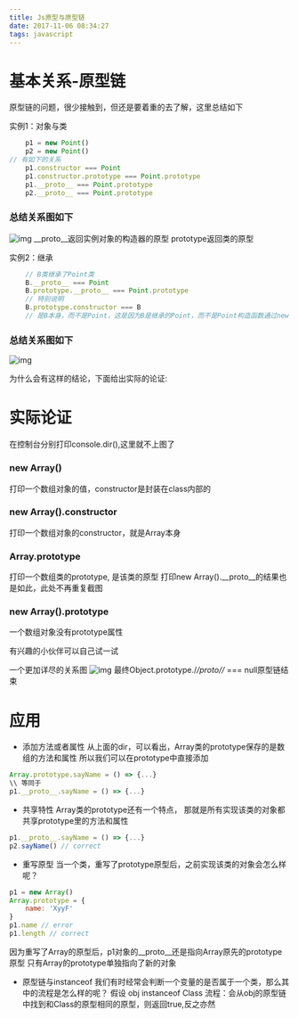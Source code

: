 ```yaml
---
title: Js原型与原型链
date: 2017-11-06 08:34:27
tags: javascript
---
```


# 基本关系-原型链

原型链的问题，很少接触到，但还是要着重的去了解，这里总结如下

<!-- more -->

实例1：对象与类
``` javascript
    p1 = new Point()
    p2 = new Point()
// 有如下的关系
    p1.constructor === Point
    p1.constructor.prototype === Point.prototype
    p1.__proto__ === Point.prototype
    p2.__proto__ === Point.prototype
```              
### 总结关系图如下
![img](clipboard.png)
\_\_proto\_\_返回实例对象的构造器的原型
prototype返回类的原型

实例2：继承
``` javascript
    // B类继承了Point类
    B.__proto__ === Point
    B.prototype.__proto__ === Point.prototype
    // 特别说明
    B.prototype.constructor === B
    // 是B本身，而不是Point，这是因为B是继承的Point，而不是Point构造函数通过new出来的实例
```

### 总结关系图如下
![img](clipboard_4.png)

为什么会有这样的结论，下面给出实际的论证:

# 实际论证
在控制台分别打印console.dir(),这里就不上图了
### new Array()
打印一个数组对象的值，constructor是封装在class内部的

### new Array().constructor
打印一个数组对象的constructor，就是Array本身

### Array.prototype
打印一个数组类的prototype, 是该类的原型
打印new Array().\_\_proto\_\_的结果也是如此，此处不再重复截图

### new Array().prototype
一个数组对象没有prototype属性

有兴趣的小伙伴可以自己试一试

一个更加详尽的关系图
![img](clipboard_5.png)
最终Object.prototype./_/_proto/_/_ === null原型链结束

# 应用

* 添加方法或者属性
从上面的dir，可以看出，Array类的prototype保存的是数组的方法和属性
所以我们可以在prototype中直接添加
``` javascript
Array.prototype.sayName = () => {...}
\\ 等同于
p1.__proto__.sayName = () => {...}
```

* 共享特性
Array类的prototype还有一个特点，
那就是所有实现该类的对象都共享prototype里的方法和属性
``` javascript
p1.__proto__.sayName = () => {...}
p2.sayName() // correct
```

* 重写原型
当一个类，重写了prototype原型后，之前实现该类的对象会怎么样呢？
``` javascript
p1 = new Array()
Array.prototype = {
    name: 'XyyF'
}
p1.name // error
p1.length // correct
```
因为重写了Array的原型后，p1对象的\_\_proto\_\_还是指向Array原先的prototype原型
只有Array的prototype单独指向了新的对象

* 原型链与instanceof
我们有时经常会判断一个变量的是否属于一个类，那么其中的流程是怎么样的呢？
假设 obj instanceof Class
流程：会从obj的原型链中找到和Class的原型相同的原型，则返回true,反之亦然